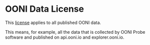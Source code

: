 # OONI Data License

This [license](./LICENSE.md) applies to all published OONI data.

This means, for example, all the data that is collected by OONI Probe software
and published on api.ooni.io and explorer.ooni.io.
